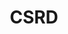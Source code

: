 ---
type: "module"
title: "CSRD"
description: ""
banner: "images/exoscale-icon.png"
weight: 3
tags: [sustainability, cloud]
level: [introductory]
categories: [exoscale,kubernetes]
---